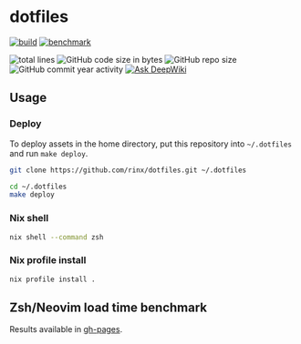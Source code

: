 # dotfiles

[![build](https://img.shields.io/github/actions/workflow/status/rinx/dotfiles/nix.yml?style=flat-square&label=nix%20build&logo=nixos)](https://github.com/rinx/dotfiles/actions/workflows/nix.yml)
[![benchmark](https://img.shields.io/github/actions/workflow/status/rinx/dotfiles/benchmark.yaml?style=flat-square&logo=neovim&label=benchmark%20for%20zsh%2Fneovim
)](https://rinx.github.io/dotfiles/dev/bench/)

![total lines](https://tokei.rs/b1/github/rinx/dotfiles?style=flat-square)
![GitHub code size in bytes](https://img.shields.io/github/languages/code-size/rinx/dotfiles?style=flat-square)
![GitHub repo size](https://img.shields.io/github/repo-size/rinx/dotfiles?style=flat-square)
![GitHub commit year activity](https://img.shields.io/github/commit-activity/y/rinx/dotfiles?style=flat-square)
[![Ask DeepWiki](https://deepwiki.com/badge.svg)](https://deepwiki.com/rinx/dotfiles)

## Usage


### Deploy

To deploy assets in the home directory, put this repository into `~/.dotfiles` and run `make deploy`.

```sh
git clone https://github.com/rinx/dotfiles.git ~/.dotfiles
```

```sh
cd ~/.dotfiles
make deploy
```

### Nix shell

```sh
nix shell --command zsh
```

### Nix profile install

```sh
nix profile install .
```

## Zsh/Neovim load time benchmark

Results available in [gh-pages](https://rinx.github.io/dotfiles/dev/bench/).
